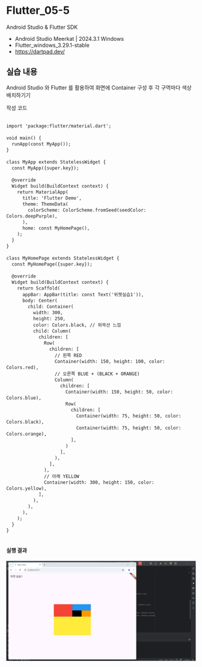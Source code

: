 # Flutter_05-5
Android Studio & Flutter SDK
- Android Studio Meerkat | 2024.3.1 Windows
- Flutter_windows_3.29.1-stable
- https://dartpad.dev/


## 실습 내용
Android Studio 와 Flutter 를 활용하여 화면에 Container 구성 후 각 구역마다 색상 배치하기기




작성 코드

<pre>
<code>
import 'package:flutter/material.dart';

void main() {
  runApp(const MyApp());
}

class MyApp extends StatelessWidget {
  const MyApp({super.key});

  @override
  Widget build(BuildContext context) {
    return MaterialApp(
      title: 'Flutter Demo',
      theme: ThemeData(
        colorScheme: ColorScheme.fromSeed(seedColor: Colors.deepPurple),
      ),
      home: const MyHomePage(),
    );
  }
}

class MyHomePage extends StatelessWidget {
  const MyHomePage({super.key});

  @override
  Widget build(BuildContext context) {
    return Scaffold(
      appBar: AppBar(title: const Text('위젯실습1')),
      body: Center(
        child: Container(
          width: 300,
          height: 250,
          color: Colors.black, // 외곽선 느낌
          child: Column(
            children: [
              Row(
                children: [
                  // 왼쪽 RED
                  Container(width: 150, height: 100, color: Colors.red),
                  // 오른쪽 BLUE + (BLACK + ORANGE)
                  Column(
                    children: [
                      Container(width: 150, height: 50, color: Colors.blue),
                      Row(
                        children: [
                          Container(width: 75, height: 50, color: Colors.black),
                          Container(width: 75, height: 50, color: Colors.orange),
                        ],
                      )
                    ],
                  ),
                ],
              ),
              // 아래 YELLOW
              Container(width: 300, height: 150, color: Colors.yellow),
            ],
          ),
        ),
      ),
    );
  }
}
</code>
</pre>


#### 실행 결과
![코드 실행 결과](./images/flutter_05-6.png)

